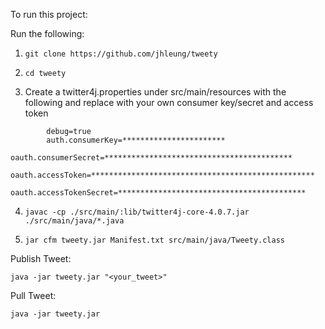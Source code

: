 To run this project:

Run the following:

1. ```git clone https://github.com/jhleung/tweety```
    
2. ```cd tweety```
    
3. Create a twitter4j.properties under src/main/resources with the following and replace with your own consumer key/secret and access token
```
        debug=true
        auth.consumerKey=***********************
        oauth.consumerSecret=******************************************
        oauth.accessToken=**************************************************
        oauth.accessTokenSecret=******************************************
```

4. ```javac -cp ./src/main/:lib/twitter4j-core-4.0.7.jar ./src/main/java/*.java```

5. ```jar cfm tweety.jar Manifest.txt src/main/java/Tweety.class```

Publish Tweet:

    java -jar tweety.jar "<your_tweet>"

Pull Tweet:

    java -jar tweety.jar
